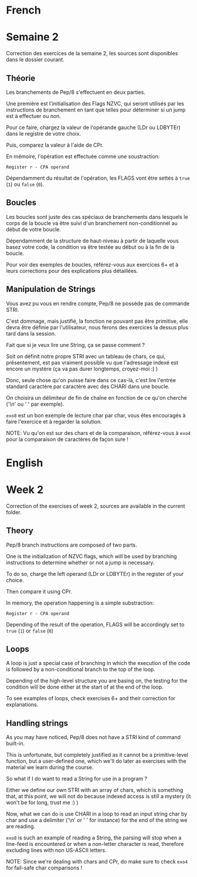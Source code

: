 # French

# Semaine 2

Correction des exercices de la semaine 2, les sources sont disponibles dans le dossier courant.

## Théorie

Les branchements de Pep/8 s'effectuent en deux parties.

Une première est l'initialisation des Flags NZVC, qui seront utilisés par les instructions de branchement en tant que telles pour déterminer si un jump est à effectuer ou non.

Pour ce faire, chargez la valeur de l'opérande gauche (LDr ou LDBYTEr) dans le registre de votre choix.

Puis, comparez la valeur à l'aide de CPr.

En mémoire, l'opération est effectuée comme une soustraction:

~~~
Register r - CPA operand
~~~

Dépendamment du résultat de l'opération, les FLAGS vont être settés à `true` (`1`) ou `false` (`0`).

## Boucles

Les boucles sont juste des cas spéciaux de branchements dans lesquels le corps de la boucle va être suivi d'un branchement non-conditionnel au début de votre boucle.

Dépendamment de la structure de haut-niveau à partir de laquelle vous basez votre code, la condition va être testée au début ou à la fin de la boucle.

Pour voir des exemples de boucles, référez-vous aux exercices 6+ et à leurs corrections pour des explications plus détaillées.

## Manipulation de Strings

Vous avez pu vous en rendre compte, Pep/8 ne possède pas de commande STRI.

C'est dommage, mais justifié, la fonction ne pouvant pas être primitive, elle devra être définie par l'utilisateur, nous ferons des exercices la dessus plus tard dans la session.

Fait que si je veux lire une String, ça se passe comment ?

Soit on définit notre propre STRI avec un tableau de chars, ce qui, présentement, est pas vraiment possible vu que l'adressage indexé est encore un mystère (ça va pas durer longtemps, croyez-moi :) )

Donc, seule chose qu'on puisse faire dans ce cas-là, c'est lire l'entrée standard caractère par caractère avec des CHARI dans une boucle.

On choisira un délimiteur de fin de chaîne en fonction de ce qu'on cherche ('\n' ou ' ' par exemple).

`exo8` est un bon exemple de lecture char par char, vous êtes encouragés à faire l'exercice et à regarder la solution.

NOTE: Vu qu'on est sur des chars et de la comparaison, référez-vous à `exo4` pour la comparaison de caractères de façon sure !

# English

# Week 2

Correction of the exercises of week 2, sources are available in the current folder.

## Theory

Pep/8 branch instructions are composed of two parts.

One is the initialization of NZVC flags, which will be used by branching instructions to determine whether or not a jump is necessary.

To do so, charge the left operand (LDr or LDBYTEr) in the register of your choice.

Then compare it using CPr.

In memory, the operation happening is a simple substraction:

~~~
Register r - CPA operand
~~~

Depending of the result of the operation, FLAGS will be accordingly set to `true` (`1`) or `false` (`0`)

## Loops

A loop is just a special case of branching in which the execution of the code is followed by a non-conditional branch to the top of the loop.

Depending of the high-level structure you are basing on, the testing for the condition will be done either at the start of at the end of the loop.

To see examples of loops, check exercises 6+ and their correction for explanations.

## Handling strings

As you may have noticed, Pep/8 does not have a STRI kind of command built-in.

This is unfortunate, but completely justified as it cannot be a primitive-level function, but a user-defined one, which we'll do later as exercises with the material we learn during the course.

So what if I do want to read a String for use in a program ?

Either we define our own STRI with an array of chars, which is something that, at this point, we will not do because indexed access is still a mystery (it won't be for long, trust me :) )

Now, what we can do is use CHARI in a loop to read an input string char by char and use a delimiter ('\n' or ' ' for instance) for the end of the string we are reading.

`exo8` is such an example of reading a String, the parsing will stop when a line-feed is encountered or when a non-letter character is read, therefore excluding lines with non US-ASCII letters.

NOTE: Since we're dealing with chars and CPr, do make sure to check `exo4` for fail-safe char comparisons !
